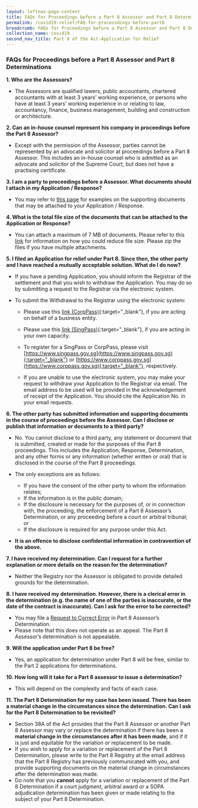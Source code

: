 ```yaml
---
layout: leftnav-page-content
title: FAQs for Proceedings before a Part 8 Assessor and Part 8 Determinations
permalink: /covid19-relief/FAQ-for-processdings-before-part8
breadcrumb: FAQs for Proceedings before a Part 8 Assessor and Part 8 Determinations
collection_name: covid19
second_nav_title: Part 8 of the Act-Application for Relief
---
```


### FAQs for Proceedings before a Part 8 Assessor and Part 8 Determinations ###

**1. Who are the Assessors?**
* The Assessors are qualified lawers, public accountants, chartered accountants with at least 3 years’ working experience, or persons who have at least 3 years’ working experience in or relating to law, accountancy, finance, business management, building and construction or architecture. 

**2. Can an in-house counsel represent his company in proceedings before the Part 8 Assessor?**
* Except with the permission of the Assessor, parties cannot be represented by an advocate and solicitor at proceedings before a Part 8 Assessor. This includes an in-house counsel who is admitted as an advocate and solicitor of the Supreme Court, but does not have a practising certificate. 

**3. I am a party to proceedings before a Assessor. What documents should I attach in my Application / Response?**
* You may refer to [this page](/covid19-relief/supporting-doc-part8) for examples on the supporting documents that may be attached to your Application / Response. 

**4. What is the total file size of the documents that can be attached to the Application or Response?**
* You can attach a maximum of 7 MB of documents. Please refer to this [link](/covid19-relief/tips) for information on how you could reduce file size. Please zip the files if you have multiple attachments. 

**5. I filed an Application for relief under Part 8. Since then, the other party and I have reached a mutually acceptable solution. What do I do now?**
* If you have a pending Application, you should inform the Registrar of the settlement and that you wish to withdraw the Application. You may do so by submitting a request to the Registrar via the electronic system.

* To submit the Withdrawal to the Registrar using the electronic system:
  * Please use this [link (CorpPass)](https://go.gov.sg/form-c-part-8-cp){:target="_blank"}, if you are acting on behalf of a business entity. 
  * Please use this [link (SingPass)](https://go.gov.sg/form-c-part-8-sp){:target="_blank"},  if you are acting in your own capacity. 

  * To register for a SingPass or CorpPass, please visit [https://www.singpass.gov.sg](https://www.singpass.gov.sg){:target="_blank"} or [https://www.corppass.gov.sg](https://www.corppass.gov.sg){:target="_blank"}, respectively.


  * If you are unable to use the electronic system, you may make your request to withdraw your Application to the Registrar via email. The email address to be used will be provided in the acknowledgement of receipt of the Application. You should cite the Application No. in your email requests.

**6. The other party has submitted information and supporting documents in the course of proceedings before the Assessor. Can I disclose or publish that information or documents to a third party?**
* No.  You cannot disclose to a third party, any statement or document that is submitted, created or made for the purposes of the Part 8 proceedings. This includes the Application, Response, Determination, and any other forms or any information (whether written or oral) that is disclosed in the course of the Part 8 proceedings. 

* The only exceptions are as follows:
  * If you have the consent of the other party to whom the information relates;
  * If the information is in the public domain; 
  * If the disclosure is necessary for the purposes of, or in connection with, the proceeding, the enforcement of a Part 8 Assessor’s Determination, or any proceeding before a court or arbitral tribunal; or
  * If the disclosure is required for any purpose under this Act.

* **It is an offence to disclose confidential information in contravention of the above.** 

**7. I have received my determination. Can I request for a further explanation or more details on the reason for the determination?**
* Neither the Registry nor the Assessor is obligated to provide detailed grounds for the determination.

**8. I have received my determination. However, there is a clerical error in the determination (e.g. the name of one of the parties is inaccurate, or the date of the contract is inaccurate). Can I ask for the error to be corrected?**
* You may file a [Request to Correct Error](/covid19-relief/other-procedures-part8#correcterror) in Part 8 Assessor’s Determination.
* Please note that this does not operate as an appeal. The Part 8 Assessor’s determination is not appealable.

**9. Will the application under Part 8 be free?** 
* Yes, an application for determination under Part 8 will be free, similar to the Part 2 applications for determinations. 

**10. How long will it take for a Part 8 assessor to issue a determination?** 
* This will depend on the complexity and facts of each case. 

**11. The Part 8 Determination for my case has been issued. There has been a material change in the circumstances since the determination. Can I ask for the Part 8 Determination to be revisited?**

* Section 38A of the Act provides that the Part 8 Assessor or another Part 8 Assessor may vary or replace the determination if there has been a **material change in the circumstances after it has been made**, and if it is just and equitable for the variation or replacement to be made.
* If you wish to apply for a variation or replacement of the Part 8 Determination, please write to the Part 8 Registry at the email address that the Part 8 Registry has previously communicated with you, and provide supporting documents on the material change in circumstances after the determination was made.
* Do note that you **cannot** apply for a variation or replacement of the Part 8 Determination if a court judgment, arbitral award or a SOPA adjudication determination has been given or made relating to the subject of your Part 8 Determination.
